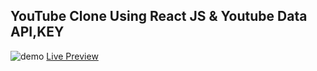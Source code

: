 ## YouTube Clone Using React JS & Youtube Data API,KEY 

![demo](./src/assets/Demo.png)
[Live Preview](https://youtube-clone-theta-nine-85.vercel.app/)